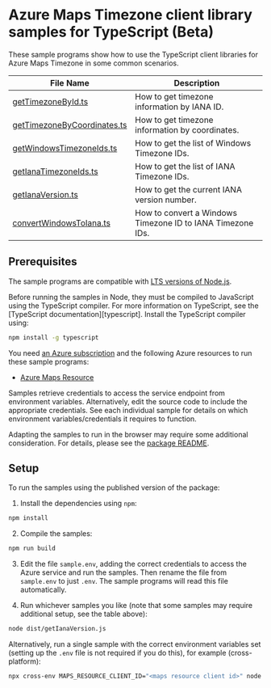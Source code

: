 # Azure Maps Timezone client library samples for TypeScript (Beta)

These sample programs show how to use the TypeScript client libraries for Azure Maps Timezone in some common scenarios.

| **File Name**                                           | **Description**                                            |
|---------------------------------------------------------|------------------------------------------------------------|
| [getTimezoneById.ts][gettimezonebyid]                   | How to get timezone information by IANA ID.                |
| [getTimezoneByCoordinates.ts][gettimezonebycoordinates] | How to get timezone information by coordinates.            |
| [getWindowsTimezoneIds.ts][getwindowstimezoneids]       | How to get the list of Windows Timezone IDs.               |
| [getIanaTimezoneIds.ts][getianatimezoneids]             | How to get the list of IANA Timezone IDs.                  |
| [getIanaVersion.ts][getianaversion]                     | How to get the current IANA version number.                |
| [convertWindowsToIana.ts][convertwindowstoiana]         | How to convert a Windows Timezone ID to IANA Timezone IDs. |

## Prerequisites

The sample programs are compatible with [LTS versions of Node.js](https://github.com/nodejs/release#release-schedule).

Before running the samples in Node, they must be compiled to JavaScript using the TypeScript compiler. For more information on TypeScript, see the [TypeScript documentation][typescript]. Install the TypeScript compiler using:

```bash
npm install -g typescript
```

You need [an Azure subscription][freesub] and the following Azure resources to run these sample programs:

- [Azure Maps Resource][createinstance_azuremapsresource]

Samples retrieve credentials to access the service endpoint from environment variables. Alternatively, edit the source code to include the appropriate credentials. See each individual sample for details on which environment variables/credentials it requires to function.

Adapting the samples to run in the browser may require some additional consideration. For details, please see the [package README][package].

## Setup

To run the samples using the published version of the package:

1. Install the dependencies using `npm`:

```bash
npm install
```

2. Compile the samples:

```bash
npm run build
```

3. Edit the file `sample.env`, adding the correct credentials to access the Azure service and run the samples. Then rename the file from `sample.env` to just `.env`. The sample programs will read this file automatically.

4. Run whichever samples you like (note that some samples may require additional setup, see the table above):

```bash
node dist/getIanaVersion.js
```

Alternatively, run a single sample with the correct environment variables set (setting up the `.env` file is not required if you do this), for example (cross-platform):

```bash
npx cross-env MAPS_RESOURCE_CLIENT_ID="<maps resource client id>" node dist/getIanaVersion.js
```

[getTimezoneById]: https://github.com/Azure/azure-sdk-for-js/blob/main/sdk/maps/maps-timezone-rest/samples/v1-beta/typescript/src/getTimezoneById.ts
[getTimezoneByCoordinates]: https://github.com/Azure/azure-sdk-for-js/blob/main/sdk/maps/maps-timezone-rest/samples/v1-beta/typescript/src/getTimezoneByCoordinates.ts
[getWindowsTimezoneIds]: https://github.com/Azure/azure-sdk-for-js/blob/main/sdk/maps/maps-timezone-rest/samples/v1-beta/typescript/src/getWindowsTimezoneIds.ts
[getIanaTimezoneIds]: https://github.com/Azure/azure-sdk-for-js/blob/main/sdk/maps/maps-timezone-rest/samples/v1-beta/typescript/src/getIanaTimezoneIds.ts
[getIanaVersion]: https://github.com/Azure/azure-sdk-for-js/blob/main/sdk/maps/maps-timezone-rest/samples/v1-beta/typescript/src/getIanaVersion.ts
[convertWindowsToIana]: https://github.com/Azure/azure-sdk-for-js/blob/main/sdk/maps/maps-timezone-rest/samples/v1-beta/typescript/src/convertWindowsToIana.ts
[freesub]: https://azure.microsoft.com/free/
[createinstance_azuremapsresource]: https://docs.microsoft.com/azure/azure-maps/how-to-create-template
[package]: https://github.com/Azure/azure-sdk-for-js/tree/main/sdk/maps/maps-timezone-rest/README.md

